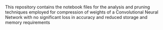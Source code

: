 This repository contains the notebook files for the analysis and pruning techniques employed for compression of weights of a Convolutional Neural Network with no significant loss in accuracy and reduced storage and memory requirements